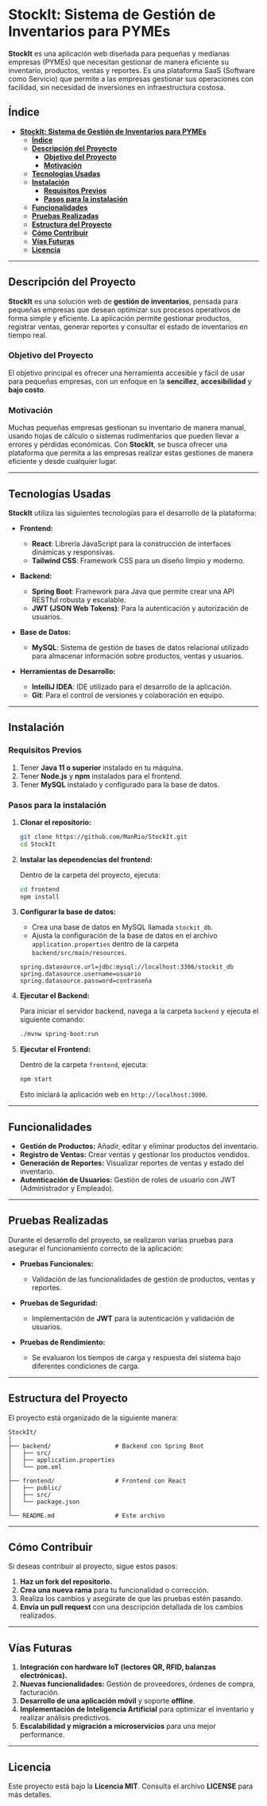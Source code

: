 
# **StockIt: Sistema de Gestión de Inventarios para PYMEs**

**StockIt** es una aplicación web diseñada para pequeñas y medianas empresas (PYMEs) que necesitan gestionar de manera eficiente su inventario, productos, ventas y reportes. Es una plataforma SaaS (Software como Servicio) que permite a las empresas gestionar sus operaciones con facilidad, sin necesidad de inversiones en infraestructura costosa.

## **Índice**

- [**StockIt: Sistema de Gestión de Inventarios para PYMEs**](#stockit-sistema-de-gestión-de-inventarios-para-pymes)
  - [**Índice**](#índice)
  - [**Descripción del Proyecto**](#descripción-del-proyecto)
    - [**Objetivo del Proyecto**](#objetivo-del-proyecto)
    - [**Motivación**](#motivación)
  - [**Tecnologías Usadas**](#tecnologías-usadas)
  - [**Instalación**](#instalación)
    - [**Requisitos Previos**](#requisitos-previos)
    - [**Pasos para la instalación**](#pasos-para-la-instalación)
  - [**Funcionalidades**](#funcionalidades)
  - [**Pruebas Realizadas**](#pruebas-realizadas)
  - [**Estructura del Proyecto**](#estructura-del-proyecto)
  - [**Cómo Contribuir**](#cómo-contribuir)
  - [**Vías Futuras**](#vías-futuras)
  - [**Licencia**](#licencia)

---

## **Descripción del Proyecto**

**StockIt** es una solución web de **gestión de inventarios**, pensada para pequeñas empresas que desean optimizar sus procesos operativos de forma simple y eficiente. La aplicación permite gestionar productos, registrar ventas, generar reportes y consultar el estado de inventarios en tiempo real.

### **Objetivo del Proyecto**

El objetivo principal es ofrecer una herramienta accesible y fácil de usar para pequeñas empresas, con un enfoque en la **sencillez**, **accesibilidad** y **bajo costo**.

### **Motivación**

Muchas pequeñas empresas gestionan su inventario de manera manual, usando hojas de cálculo o sistemas rudimentarios que pueden llevar a errores y pérdidas económicas. Con **StockIt**, se busca ofrecer una plataforma que permita a las empresas realizar estas gestiones de manera eficiente y desde cualquier lugar.

---

## **Tecnologías Usadas**

**StockIt** utiliza las siguientes tecnologías para el desarrollo de la plataforma:

- **Frontend:**
  - **React**: Librería JavaScript para la construcción de interfaces dinámicas y responsivas.
  - **Tailwind CSS**: Framework CSS para un diseño limpio y moderno.

- **Backend:**
  - **Spring Boot**: Framework para Java que permite crear una API RESTful robusta y escalable.
  - **JWT (JSON Web Tokens)**: Para la autenticación y autorización de usuarios.

- **Base de Datos:**
  - **MySQL**: Sistema de gestión de bases de datos relacional utilizado para almacenar información sobre productos, ventas y usuarios.

- **Herramientas de Desarrollo:**
  - **IntelliJ IDEA**: IDE utilizado para el desarrollo de la aplicación.
  - **Git**: Para el control de versiones y colaboración en equipo.

---

## **Instalación**

### **Requisitos Previos**

1. Tener **Java 11 o superior** instalado en tu máquina.
2. Tener **Node.js** y **npm** instalados para el frontend.
3. Tener **MySQL** instalado y configurado para la base de datos.

### **Pasos para la instalación**

1. **Clonar el repositorio:**

   ```bash
   git clone https://github.com/ManRio/StockIt.git
   cd StockIt
   ```

2. **Instalar las dependencias del frontend:**

   Dentro de la carpeta del proyecto, ejecuta:

   ```bash
   cd frontend
   npm install
   ```

3. **Configurar la base de datos:**

   - Crea una base de datos en MySQL llamada `stockit_db`.
   - Ajusta la configuración de la base de datos en el archivo `application.properties` dentro de la carpeta `backend/src/main/resources`.

   ```properties
   spring.datasource.url=jdbc:mysql://localhost:3306/stockit_db
   spring.datasource.username=usuario
   spring.datasource.password=contraseña
   ```

4. **Ejecutar el Backend:**

   Para iniciar el servidor backend, navega a la carpeta `backend` y ejecuta el siguiente comando:

   ```bash
   ./mvnw spring-boot:run
   ```

5. **Ejecutar el Frontend:**

   Dentro de la carpeta `frontend`, ejecuta:

   ```bash
   npm start
   ```

   Esto iniciará la aplicación web en `http://localhost:3000`.

---

## **Funcionalidades**

- **Gestión de Productos:** Añadir, editar y eliminar productos del inventario.
- **Registro de Ventas:** Crear ventas y gestionar los productos vendidos.
- **Generación de Reportes:** Visualizar reportes de ventas y estado del inventario.
- **Autenticación de Usuarios:** Gestión de roles de usuario con JWT (Administrador y Empleado).

---

## **Pruebas Realizadas**

Durante el desarrollo del proyecto, se realizaron varias pruebas para asegurar el funcionamiento correcto de la aplicación:

- **Pruebas Funcionales:**
  - Validación de las funcionalidades de gestión de productos, ventas y reportes.
  
- **Pruebas de Seguridad:**
  - Implementación de **JWT** para la autenticación y validación de usuarios.

- **Pruebas de Rendimiento:**
  - Se evaluaron los tiempos de carga y respuesta del sistema bajo diferentes condiciones de carga.

---

## **Estructura del Proyecto**

El proyecto está organizado de la siguiente manera:

```
StockIt/
│
├── backend/                  # Backend con Spring Boot
│   ├── src/
│   ├── application.properties
│   └── pom.xml
│
├── frontend/                 # Frontend con React
│   ├── public/
│   ├── src/
│   └── package.json
│
└── README.md                 # Este archivo
```

---

## **Cómo Contribuir**

Si deseas contribuir al proyecto, sigue estos pasos:

1. **Haz un fork del repositorio.**
2. **Crea una nueva rama** para tu funcionalidad o corrección.
3. Realiza los cambios y asegúrate de que las pruebas estén pasando.
4. **Envía un pull request** con una descripción detallada de los cambios realizados.

---

## **Vías Futuras**

1. **Integración con hardware IoT (lectores QR, RFID, balanzas electrónicas).**
2. **Nuevas funcionalidades:** Gestión de proveedores, órdenes de compra, facturación.
3. **Desarrollo de una aplicación móvil** y soporte **offline**.
4. **Implementación de Inteligencia Artificial** para optimizar el inventario y realizar análisis predictivos.
5. **Escalabilidad y migración a microservicios** para una mejor performance.

---

## **Licencia**

Este proyecto está bajo la **Licencia MIT**. Consulta el archivo **LICENSE** para más detalles.
